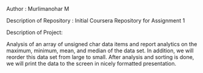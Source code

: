 Author : Murlimanohar M

Description of Repository :
Initial Coursera Repository for Assignment 1

Description of Project:

Analysis of an array of unsigned char data items and report analytics on the maximum, minimum, mean, and median of the data set. 
In addition, we will reorder this data set from large to small.
After analysis and sorting is done, we will print the data to the screen in nicely formatted presentation.
